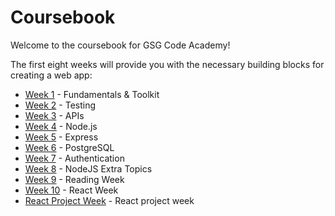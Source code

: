 # Coursebook

Welcome to the coursebook for GSG Code Academy!

The first eight weeks will provide you with the necessary building blocks for creating a web app:

- [Week 1](week-1/README.md) - Fundamentals & Toolkit
- [Week 2](week-2/README.md) - Testing
- [Week 3](week-3/README.md) - APIs
- [Week 4](week-4/README.md) - Node.js
- [Week 5](week-5/README.md) - Express
- [Week 6](week-6/README.md) - PostgreSQL
- [Week 7](week-7/README.md) - Authentication
- [Week 8](week-8/README.md) - NodeJS Extra Topics
- [Week 9](week-9/README.md) - Reading Week
- [Week 10](week-10/README.md) - React Week
- [React Project Week](react-projects/ecommerce-hooks.md) - React project week

